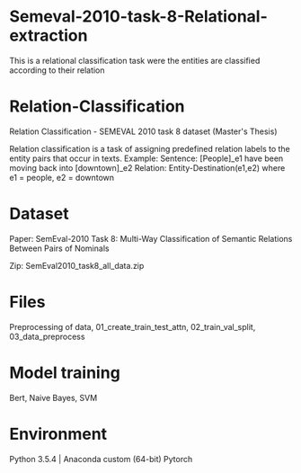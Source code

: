 # Semeval-2010-task-8-Relational-extraction
This is a relational classification task were the entities are classified according to their relation

# Relation-Classification
Relation Classification - SEMEVAL 2010 task 8 dataset (Master's Thesis)

Relation classification is a task of assigning predefined relation labels to the entity pairs that occur in texts.
Example:
Sentence: [People]_e1 have been moving back into [downtown]_e2
Relation: Entity-Destination(e1,e2) where e1 = people, e2 = downtown

# Dataset
Paper: SemEval-2010 Task 8: Multi-Way Classification of Semantic Relations Between Pairs of Nominals

Zip: SemEval2010_task8_all_data.zip

# Files
Preprocessing of data,
01_create_train_test_attn,
02_train_val_split,
03_data_preprocess

# Model training
Bert, Naive Bayes, SVM

# Environment
Python 3.5.4 | Anaconda custom (64-bit)
Pytorch
